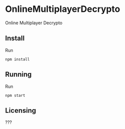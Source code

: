 # OnlineMultiplayerDecrypto

Online Multiplayer Decrypto

## Install

Run

```
npm install
```

## Running

Run

```
npm start
```

## Licensing

???

